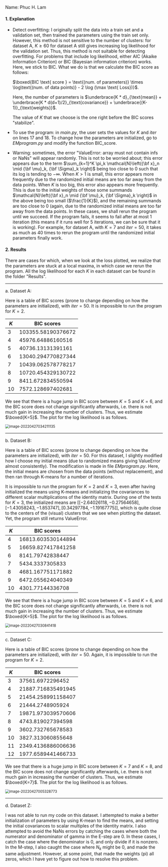 Name: Phuc H. Lam



#### 1. Explanation

- Detect overfitting: I originally split the data into a train set and a validation set, then trained the parameters using the train set only. However, this method is not sensitive to the number of clusters: for dataset A, $K \ge 60$ for dataset A still gives increasing log likelihood for the validation set. Thus, this method is not suitable for detecting overfitting. For problems that include log likelihood, either AIC (Akaike Information Criterion) or BIC (Bayesian information criterion) works. Here, we stick to BIC. What we do is that we calculate the BIC score as follows:

  $\boxed{BIC \text{ score } = \text{(num. of parameters)} \times \log\text{(num. of data points)} - 2 \log (\max \text{ Loss})}$.

  Here, the number of parameters is $\underbrace{K * d}_{\text{mean}} + \underbrace{K * d(d+1)/2}_{\text{covariance}} + \underbrace{(K-1)}_{\text{weights}}$.

  The value of $K$ that we choose is the one right before the BIC scores "stabilize".

- To use the program: in *main.py*, the user sets the values for $K$ and $iter$ on lines 17 and 18. To change how the parameters are initialized, go to *EMprogram.py* and modify the function BIC_score.

- Warning: sometimes, the error "ValueError: array must not contain infs or NaNs" will appear randomly. This is not to be worried about; this error appears due to the term $\sum_{k=1}^K \pi_k \mathcal{N}\left({\bf x}_n \mid {\bf \mu}_k, {\bf \Sigma}_k \right)$ being too close to $0$ such that its log is tending to $-\infty$. When $K > 1$ is small, this error appears more frequently due to the randomized initial means are too far away from the data points. When $K$ is too big, this error also appears more frequently. This is due to the initial weights of those some summands $\mathcal{N}\left({\bf x}_n \mid {\bf \mu}_k, {\bf \Sigma}_k \right)$ in the above being too small ($\frac{1}{K}$), and the remaining summands are too close to $0$ (again, due to the randomized initial means are too far away from the data points. In these cases, we shall rerun the program until we succeed. If the program fails, it seems to fail after at most $1$ iteration (this means if it runs well for $5$ iterations, we can be sure that it is working). For example, for dataset A, with $K = 7$ and $iter=50$, it takes as much as $40$ times to rerun the program until the randomized initial parameters finally work. 



#### 2. Results

There are cases for which, when we look at the loss plotted, we realize that the parameters are stuck at a local maxima, in which case we rerun the program. All the log likelihood for each $K$ in each dataset can be found in the folder "Results".

---------------------------------------------------------

a. Dataset A:

Here is a table of BIC scores (prone to change depending on how the parameters are initialized), with $iter = 50$. It is impossible to run the program for $K=2$.

| $K$  | BIC scores         |
| ---- | ------------------ |
| 3    | 103355.58190376672 |
| 4    | 45976.64886160516  |
| 5    | 40736.13131391161  |
| 6    | 13040.294770827344 |
| 7    | 10439.062578778217 |
| 8    | 10720.454329130722 |
| 9    | 8411.672834550594  |
| 10   | 7572.128697402681  |

We see that there is a huge jump in BIC score between $K =5$ and $K=6$, and the BIC score does not change significantly afterwards, i.e. there is not much gain in increasing the number of clusters. Thus, we estimate $\boxed{K=5}$. The plot for the log likelihood is as follows.

<img src="C:\Users\Admin\AppData\Roaming\Typora\typora-user-images\image-20220427034211135.png" alt="image-20220427034211135" style="zoom:80%;" />

---------------------------------------------------------

b. Dataset B:

Here is a table of BIC scores (prone to change depending on how the parameters are initialized), with $iter = 50$. For this dataset, I slightly modified how I choose my initial means (due to randomized means giving ValueError almost consistently). The modification is made in file *EMprogram.py*. Here, the initial means are chosen from the data points (without replacement), and then ran through K-means for a number of iterations. 

It is impossible to run the program for $K = 2$ and $K = 3$, even after having initialized the means using K-means and initializing the covariances to different scalar multiplications of the identity matrix. During one of the tests for $K=3$, the initialized means are $[[-2.64026118, -0.27564658],  [-1.43058243, -1.853747], [0.34297784, -1.19167775]]$, which is quite close to the centers of the (visual) clusters that we see when plotting the dataset. Yet, the program still returns ValueError.

| $K$  | BIC scores         |
| ---- | ------------------ |
| 4    | 16813.603530144894 |
| 5    | 16659.827417841258 |
| 6    | 8141.79742838447   |
| 7    | 5434.3337305833    |
| 8    | 4681.167751171882  |
| 9    | 6472.055624040349  |
| 10   | 4301.77144336708   |

We see that there is a huge jump in BIC score between $K =5$ and $K=6$, and the BIC score does not change significantly afterwards, i.e. there is not much gain in increasing the number of clusters. Thus, we estimate $\boxed{K=5}$. The plot for the log likelihood is as follows.

<img src="C:\Users\Admin\AppData\Roaming\Typora\typora-user-images\image-20220427030841418.png" alt="image-20220427030841418" style="zoom:80%;" />

----------------------------------------------

c. Dataset C:

Here is a table of BIC scores (prone to change depending on how the parameters are initialized), with $iter = 50$. Again, it is impossible to run the program for $K = 2$.

| $K$  | BIC scores         |
| ---- | ------------------ |
| 3    | 37561.6972296452   |
| 4    | 21887.716835491945 |
| 5    | 21454.258991158407 |
| 6    | 21444.2748905924   |
| 7    | 19871.973039570606 |
| 8    | 4743.819027394598  |
| 9    | 3602.732765678583  |
| 10   | 3827.313060855648  |
| 11   | 2349.4136886006636 |
| 12   | 1977.6589441466733 |

We see that there is a huge jump in BIC score between $K =7$ and $K=8$, and the BIC score does not change significantly afterwards, i.e. there is not much gain in increasing the number of clusters. Thus, we estimate $\boxed{K=7}$. The plot for the log likelihood is as follows.

<img src="C:\Users\Admin\AppData\Roaming\Typora\typora-user-images\image-20220427005328773.png" alt="image-20220427005328773" style="zoom:80%;" />

---------------------------------------------------------

d. Dataset Z:

I was not able to run my code on this dataset. I attempted to make a better initialization of parameters by using K-mean to find the means, and setting the initial covariances to scalar multiples of the identity matrix. I also attempted to avoid the NaNs errors by catching the cases where both the numerator and denominator of gamma in the E-step are $0$. In these cases, I catch the case where the denominator is $0$, and only divide if it is nonzero. In the M-step, I also caught the case where $N_k$ might be $0$, and made the same adjustment. However, at some point, that made the weights (pi) all zeros, which I have yet to figure out how to resolve this problem.

